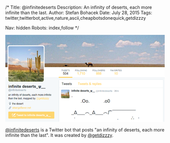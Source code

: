 /*
Title: @infinitedeserts
Description: An infinity of deserts, each more infinite than the last.
Author: Stefan Bohacek
Date: July 28, 2015
Tags: twitter,twitterbot,active,nature,ascii,cheapbotsdonequick,getdizzzy

Nav: hidden
Robots: index,follow
*/

[![](/content/bots/twitterbots/images/infinitedeserts.png)](https://twitter.com/infinitedeserts)

[@infinitedeserts](https://twitter.com/infinitedeserts) is a Twitter bot that posts "an infinity of deserts, each more infinite than the last". It was created by [@getdizzzy](https://twitter.com/getdizzzy).